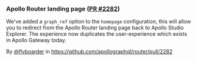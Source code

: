### Apollo Router landing page ([PR #2282](https://github.com/apollographql/router/pull/2282))

We've added a `graph_ref` option to the `homepage` configuration, this will allow you to redirect from the Apollo Router landing page back to Apollo Studio Explorer.  The experience now duplicates the user-experience which exists in Apollo Gateway today.

By [@flyboarder](https://github.com/flyboarder) in https://github.com/apollographql/router/pull/2282

